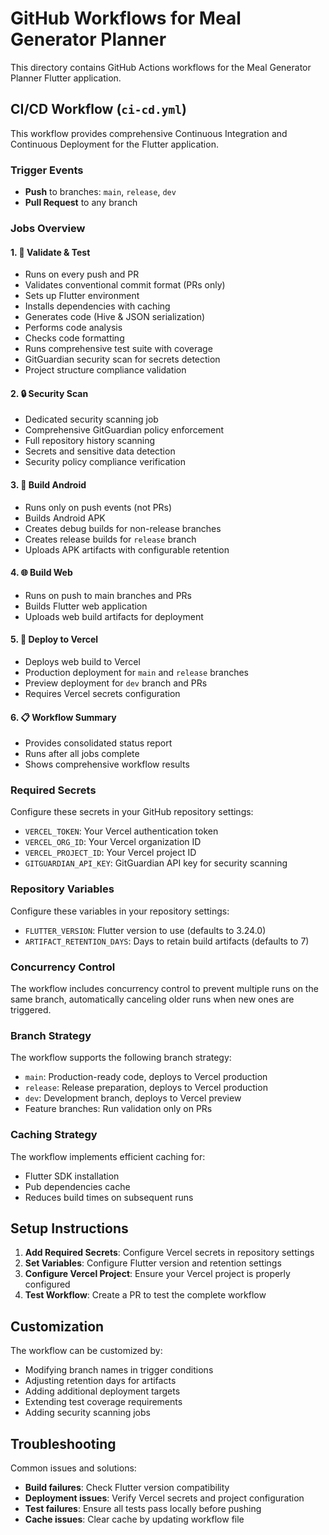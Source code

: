 # GitHub Workflows for Meal Generator Planner

This directory contains GitHub Actions workflows for the Meal Generator Planner Flutter application.

## CI/CD Workflow (`ci-cd.yml`)

This workflow provides comprehensive Continuous Integration and Continuous Deployment for the Flutter application.

### Trigger Events
- **Push** to branches: `main`, `release`, `dev`
- **Pull Request** to any branch

### Jobs Overview

#### 1. 🧪 Validate & Test
- Runs on every push and PR
- Validates conventional commit format (PRs only)
- Sets up Flutter environment
- Installs dependencies with caching
- Generates code (Hive & JSON serialization)
- Performs code analysis
- Checks code formatting
- Runs comprehensive test suite with coverage
- GitGuardian security scan for secrets detection
- Project structure compliance validation

#### 2. 🔒 Security Scan
- Dedicated security scanning job
- Comprehensive GitGuardian policy enforcement
- Full repository history scanning
- Secrets and sensitive data detection
- Security policy compliance verification

#### 3. 📱 Build Android
- Runs only on push events (not PRs)
- Builds Android APK
- Creates debug builds for non-release branches
- Creates release builds for `release` branch
- Uploads APK artifacts with configurable retention

#### 4. 🌐 Build Web
- Runs on push to main branches and PRs
- Builds Flutter web application
- Uploads web build artifacts for deployment

#### 5. 🚀 Deploy to Vercel
- Deploys web build to Vercel
- Production deployment for `main` and `release` branches
- Preview deployment for `dev` branch and PRs
- Requires Vercel secrets configuration

#### 6. 📋 Workflow Summary
- Provides consolidated status report
- Runs after all jobs complete
- Shows comprehensive workflow results

### Required Secrets

Configure these secrets in your GitHub repository settings:

- `VERCEL_TOKEN`: Your Vercel authentication token
- `VERCEL_ORG_ID`: Your Vercel organization ID
- `VERCEL_PROJECT_ID`: Your Vercel project ID
- `GITGUARDIAN_API_KEY`: GitGuardian API key for security scanning

### Repository Variables

Configure these variables in your repository settings:

- `FLUTTER_VERSION`: Flutter version to use (defaults to 3.24.0)
- `ARTIFACT_RETENTION_DAYS`: Days to retain build artifacts (defaults to 7)

### Concurrency Control

The workflow includes concurrency control to prevent multiple runs on the same branch, automatically canceling older runs when new ones are triggered.

### Branch Strategy

The workflow supports the following branch strategy:
- `main`: Production-ready code, deploys to Vercel production
- `release`: Release preparation, deploys to Vercel production  
- `dev`: Development branch, deploys to Vercel preview
- Feature branches: Run validation only on PRs

### Caching Strategy

The workflow implements efficient caching for:
- Flutter SDK installation
- Pub dependencies cache
- Reduces build times on subsequent runs

## Setup Instructions

1. **Add Required Secrets**: Configure Vercel secrets in repository settings
2. **Set Variables**: Configure Flutter version and retention settings
3. **Configure Vercel Project**: Ensure your Vercel project is properly configured
4. **Test Workflow**: Create a PR to test the complete workflow

## Customization

The workflow can be customized by:
- Modifying branch names in trigger conditions
- Adjusting retention days for artifacts
- Adding additional deployment targets
- Extending test coverage requirements
- Adding security scanning jobs

## Troubleshooting

Common issues and solutions:
- **Build failures**: Check Flutter version compatibility
- **Deployment issues**: Verify Vercel secrets and project configuration
- **Test failures**: Ensure all tests pass locally before pushing
- **Cache issues**: Clear cache by updating workflow file